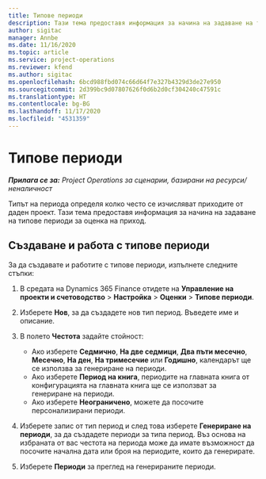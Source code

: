 ```yaml
---
title: Типове периоди
description: Тази тема предоставя информация за начина на задаване на типове периоди за оценка на приход.
author: sigitac
manager: Annbe
ms.date: 11/16/2020
ms.topic: article
ms.service: project-operations
ms.reviewer: kfend
ms.author: sigitac
ms.openlocfilehash: 6bcd988fbd074c66d64f7e327b4329d3de27e950
ms.sourcegitcommit: 2d399bc9d07807626f0d6b2d0cf304240c47591c
ms.translationtype: HT
ms.contentlocale: bg-BG
ms.lasthandoff: 11/17/2020
ms.locfileid: "4531359"
---
```

# <a name="period-types"></a>Типове периоди

_**Прилага се за:** Project Operations за сценарии, базирани на ресурси/неналичност_

Типът на периода определя колко често се изчисляват приходите от даден проект. Тази тема предоставя информация за начина на задаване на типове периоди за оценка на приход. 

## <a name="create-and-work-with-period-types"></a>Създаване и работа с типове периоди
За да създавате и работите с типове периоди, изпълнете следните стъпки:

1. В средата на Dynamics 365 Finance отидете на **Управление на проекти и счетоводство** > **Настройка** > **Оценки** > **Типове периоди**.
2. Изберете **Нов**, за да създадете нов тип период. Въведете име и описание.
3. В полето **Честота** задайте стойност:

    - Ако изберете **Седмично**, **На две седмици**, **Два пъти месечно**, **Месечно**, **На ден**, **На тримесечие** или **Годишно**, календарът ще се използва за генериране на периоди. 
    - Ако изберете **Период на книга**, периодите на главната книга от конфигурацията на главната книга ще се използват за генериране на периоди.
    - Ако изберете **Неограничено**, можете да посочите персонализирани периоди.
4. Изберете запис от тип период и след това изберете **Генериране на периоди**, за да създадете периоди за типа период. Въз основа на избраната от вас честота на периода може да имате възможност да посочите начална дата или броя на периодите, които да генерирате.
5. Изберете **Периоди** за преглед на генерираните периоди.

